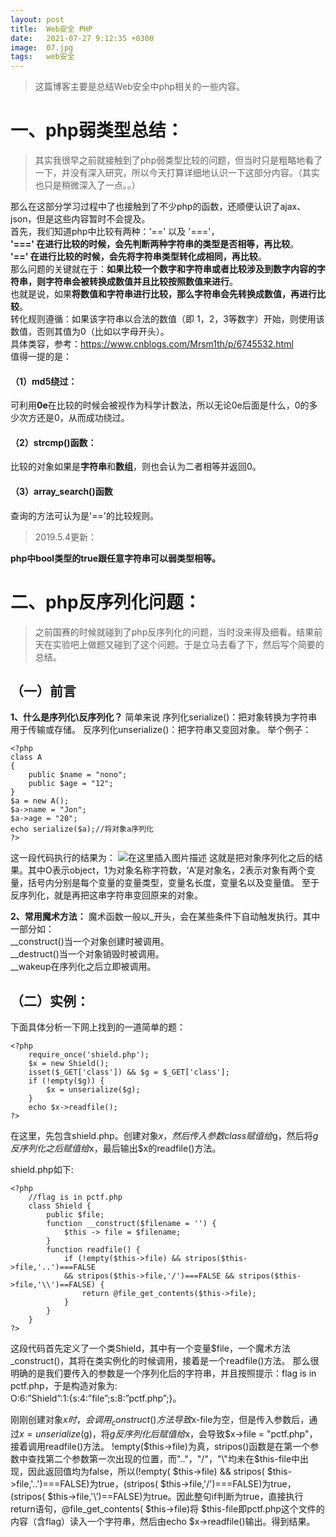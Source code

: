 ```yaml
---
layout: post
title:  Web安全 PHP
date:   2021-07-27 9:12:35 +0300
image:  07.jpg
tags:   web安全
---
```


>这篇博客主要是总结Web安全中php相关的一些内容。

# 一、php弱类型总结：

>其实我很早之前就接触到了php弱类型比较的问题，但当时只是粗略地看了一下，并没有深入研究，所以今天打算详细地认识一下这部分内容。（其实也只是稍微深入了一点。。）

那么在这部分学习过程中了也接触到了不少php的函数，还顺便认识了ajax、json，但是这些内容暂时不会提及。  
首先，我们知道php中比较有两种：'==' 以及 '==='，  
**'===' 在进行比较的时候，会先判断两种字符串的类型是否相等，再比较**。  
**'==' 在进行比较的时候，会先将字符串类型转化成相同，再比较**。  
那么问题的关键就在于：**如果比较一个数字和字符串或者比较涉及到数字内容的字符串，则字符串会被转换成数值并且比较按照数值来进行**。  
也就是说，如果**将数值和字符串进行比较，那么字符串会先转换成数值，再进行比较**。  
转化规则遵循：如果该字符串以合法的数值（即 1，2，3等数字）开始，则使用该数值，否则其值为0（比如以字母开头）。  
具体类容，参考：https://www.cnblogs.com/Mrsm1th/p/6745532.html  
值得一提的是：  
#### （1）md5绕过：
可利用**0e**在比较的时候会被视作为科学计数法，所以无论0e后面是什么，0的多少次方还是0，从而成功绕过。  
#### （2）strcmp()函数：
比较的对象如果是**字符串**和**数组**，则也会认为二者相等并返回0。  
#### （3）array_search()函数
查询的方法可认为是'=='的比较规则。

>2019.5.4更新：  

**php中bool类型的true跟任意字符串可以弱类型相等。**

# 二、php反序列化问题：

>之前国赛的时候就碰到了php反序列化的问题，当时没来得及细看。结果前天在实验吧上做题又碰到了这个问题。于是立马去看了下，然后写个简要的总结。

## （一）前言
**1、什么是序列化\反序列化？**
简单来说
序列化serialize()：把对象转换为字符串用于传输或存储。
反序列化unserialize()：把字符串又变回对象。
举个例子：

```
<?php
class A
{
    public $name = "nono";
    public $age = "12";
}
$a = new A();
$a->name = "Jon";
$a->age = "20";
echo serialize($a);//将对象a序列化
?>
```
这一段代码执行的结果为：
![在这里插入图片描述](https://img-blog.csdnimg.cn/20190503100739400.jpg)
这就是把对象序列化之后的结果。其中O表示object，1为对象名称字符数，‘A’是对象名，2表示对象有两个变量，括号内分别是每个变量的变量类型，变量名长度，变量名以及变量值。
至于反序列化，就是再把这串字符串变回原来的对象。

**2、常用魔术方法：**
魔术函数一般以_开头，会在某些条件下自动触发执行。其中一部分如：  
__construct()当一个对象创建时被调用。  
__destruct()当一个对象销毁时被调用。  
__wakeup在序列化之后立即被调用。

## （二）实例：
下面具体分析一下网上找到的一道简单的题：
```
<?php
    require_once('shield.php');
    $x = new Shield();
    isset($_GET['class']) && $g = $_GET['class'];
    if (!empty($g)) {
        $x = unserialize($g);
    }
    echo $x->readfile();
?>
```
在这里，先包含shield.php。创建对象$x，然后传入参数class赋值给$g，然后将$g反序列化之后赋值给$x，最后输出$x的readfile()方法。


shield.php如下:
```
<?php
    //flag is in pctf.php
    class Shield {
        public $file;
        function __construct($filename = '') {
            $this -> file = $filename;
        }
        function readfile() {
            if (!empty($this->file) && stripos($this->file,'..')===FALSE  
            && stripos($this->file,'/')===FALSE && stripos($this->file,'\\')==FALSE) {
                return @file_get_contents($this->file);
            }
        }
    }
?>
```
这段代码首先定义了一个类Shield，其中有一个变量$file，一个魔术方法_construct()，其将在类实例化的时候调用，接着是一个readfile()方法。
那么很明确的是我们要传入的参数是一个序列化后的字符串，并且按照提示：flag is in pctf.php，于是构造对象为:  
O:6:”Shield”:1:{s:4:”file”;s:8:”pctf.php”;}。


刚刚创建对象$x时，会调用_construct()方法导致$x-file为空，但是传入参数后，通过$x = unserialize($g)，将$g反序列化后赋值给$x，会导致$x->file = "pctf.php"，接着调用readfile()方法。 !empty($this->file)为真，stripos()函数是在第一个参数中查找第二个参数第一次出现的位置，而".."，"/"，"\\"均未在$this-file中出现，因此返回值均为false，所以(!empty( $this->file) && stripos( $this->file,'..')===FALSE)为true，(stripos( $this->file,'/')===FALSE)为true，(stripos( $this->file,'\\')==FALSE)为true。因此整句if判断为true，直接执行return语句，@file_get_contents( $this->file)将 $this-file即pctf.php这个文件的内容（含flag）读入一个字符串，然后由echo $x->readfile()输出。得到结果。
